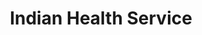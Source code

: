 ---
# This topic lives at
# https://digital.gov/topics/indian-health-service

# Topic Title
title: "Indian Health Service"

# description — keep it short and clear
# summary: ""

# Weight
weight: 1

# For more information on managing topics,
# see https://github.com/GSA/digitalgov.gov/wiki/topics
---
